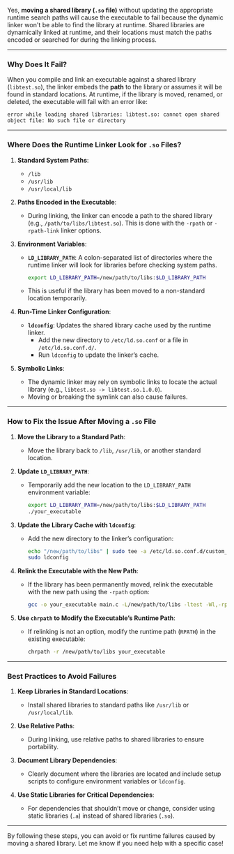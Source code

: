 Yes, **moving a shared library (`.so` file)** without updating the appropriate runtime search paths will cause the executable to fail because the dynamic linker won't be able to find the library at runtime. Shared libraries are dynamically linked at runtime, and their locations must match the paths encoded or searched for during the linking process.

---

### **Why Does It Fail?**

When you compile and link an executable against a shared library (`libtest.so`), the linker embeds the **path** to the library or assumes it will be found in standard locations. At runtime, if the library is moved, renamed, or deleted, the executable will fail with an error like:

```
error while loading shared libraries: libtest.so: cannot open shared object file: No such file or directory
```

---

### **Where Does the Runtime Linker Look for `.so` Files?**

1. **Standard System Paths**:
   - `/lib`
   - `/usr/lib`
   - `/usr/local/lib`

2. **Paths Encoded in the Executable**:
   - During linking, the linker can encode a path to the shared library (e.g., `/path/to/libs/libtest.so`). This is done with the `-rpath` or `-rpath-link` linker options.

3. **Environment Variables**:
   - **`LD_LIBRARY_PATH`**: A colon-separated list of directories where the runtime linker will look for libraries before checking system paths.

     ```bash
     export LD_LIBRARY_PATH=/new/path/to/libs:$LD_LIBRARY_PATH
     ```

   - This is useful if the library has been moved to a non-standard location temporarily.

4. **Run-Time Linker Configuration**:
   - **`ldconfig`**: Updates the shared library cache used by the runtime linker.
     - Add the new directory to `/etc/ld.so.conf` or a file in `/etc/ld.so.conf.d/`.
     - Run `ldconfig` to update the linker’s cache.

5. **Symbolic Links**:
   - The dynamic linker may rely on symbolic links to locate the actual library (e.g., `libtest.so -> libtest.so.1.0.0`).
   - Moving or breaking the symlink can also cause failures.

---

### **How to Fix the Issue After Moving a `.so` File**

1. **Move the Library to a Standard Path**:
   - Move the library back to `/lib`, `/usr/lib`, or another standard location.

2. **Update `LD_LIBRARY_PATH`**:
   - Temporarily add the new location to the `LD_LIBRARY_PATH` environment variable:

     ```bash
     export LD_LIBRARY_PATH=/new/path/to/libs:$LD_LIBRARY_PATH
     ./your_executable
     ```

3. **Update the Library Cache with `ldconfig`**:
   - Add the new directory to the linker’s configuration:

     ```bash
     echo "/new/path/to/libs" | sudo tee -a /etc/ld.so.conf.d/custom_libs.conf
     sudo ldconfig
     ```

4. **Relink the Executable with the New Path**:
   - If the library has been permanently moved, relink the executable with the new path using the `-rpath` option:

     ```bash
     gcc -o your_executable main.c -L/new/path/to/libs -ltest -Wl,-rpath,/new/path/to/libs
     ```

5. **Use `chrpath` to Modify the Executable’s Runtime Path**:
   - If relinking is not an option, modify the runtime path (`RPATH`) in the existing executable:

     ```bash
     chrpath -r /new/path/to/libs your_executable
     ```

---

### **Best Practices to Avoid Failures**

1. **Keep Libraries in Standard Locations**:
   - Install shared libraries to standard paths like `/usr/lib` or `/usr/local/lib`.

2. **Use Relative Paths**:
   - During linking, use relative paths to shared libraries to ensure portability.

3. **Document Library Dependencies**:
   - Clearly document where the libraries are located and include setup scripts to configure environment variables or `ldconfig`.

4. **Use Static Libraries for Critical Dependencies**:
   - For dependencies that shouldn’t move or change, consider using static libraries (`.a`) instead of shared libraries (`.so`).

---

By following these steps, you can avoid or fix runtime failures caused by moving a shared library. Let me know if you need help with a specific case!
